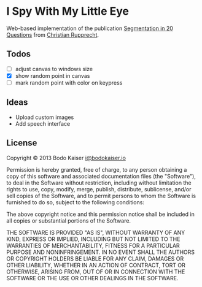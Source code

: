 # I Spy With My Little Eye

Web-based implementation of the publication [Segmentation in 20 Questions][pub]
from [Christian Rupprecht][pro].

## Todos

- [ ] adjust canvas to windows size
- [x] show random point in canvas
- [ ] mark random point with color on keypress

## Ideas

- Upload custom images
- Add speech interface

## License

Copyright © 2013 Bodo Kaiser <i@bodokaiser.io>

Permission is hereby granted, free of charge, to any person obtaining
a copy of this software and associated documentation files (the
"Software"), to deal in the Software without restriction, including
without limitation the rights to use, copy, modify, merge, publish,
distribute, sublicense, and/or sell copies of the Software, and to
permit persons to whom the Software is furnished to do so, subject to
the following conditions:

The above copyright notice and this permission notice shall be
included in all copies or substantial portions of the Software.

THE SOFTWARE IS PROVIDED "AS IS", WITHOUT WARRANTY OF ANY KIND,
EXPRESS OR IMPLIED, INCLUDING BUT NOT LIMITED TO THE WARRANTIES OF
MERCHANTABILITY, FITNESS FOR A PARTICULAR PURPOSE AND
NONINFRINGEMENT. IN NO EVENT SHALL THE AUTHORS OR COPYRIGHT HOLDERS BE
LIABLE FOR ANY CLAIM, DAMAGES OR OTHER LIABILITY, WHETHER IN AN ACTION
OF CONTRACT, TORT OR OTHERWISE, ARISING FROM, OUT OF OR IN CONNECTION
WITH THE SOFTWARE OR THE USE OR OTHER DEALINGS IN THE SOFTWARE.

[pro]:http://campar.in.tum.de/Main/ChristianRupprecht
[pub]:http://www.cv-foundation.org/openaccess/content_cvpr_2015/papers/Rupprecht_Image_Segmentation_in_2015_CVPR_paper.pdf
